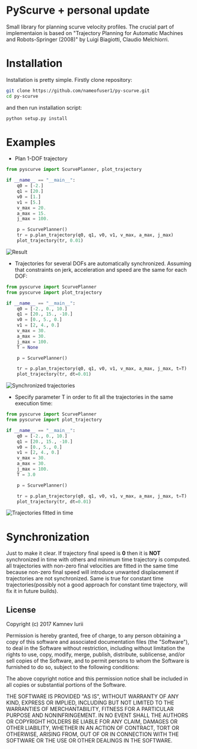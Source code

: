 # PyScurve + personal update

Small library for planning scurve velocity profiles. The crucial part of implementaion is based on "Trajectory Planning for Automatic Machines and Robots-Springer (2008)" by Luigi Biagiotti, Claudio Melchiorri.

# Installation
Installation is pretty simple. Firstly clone repository:
```sh
git clone https://github.com/nameofuser1/py-scurve.git
cd py-scurve
```
and then run installation script:
```sh
python setup.py install
```

# Examples
- Plan 1-DOF trajectory
```python
from pyscurve import ScurvePlanner, plot_trajectory

if __name__ == "__main__":
    q0 = [-2.]
    q1 = [20.]
    v0 = [1.]
    v1 = [5.]
    v_max = 20.
    a_max = 15.
    j_max = 100.

    p = ScurvePlanner()
    tr = p.plan_trajectory(q0, q1, v0, v1, v_max, a_max, j_max)
    plot_trajectory(tr, 0.01)
```
![Result](docs/figure_0.png)


- Trajectories for several DOFs are automatically synchronized. Assuming that constraints on jerk, acceleration and speed are the same for each DOF:

```python
from pyscurve import ScurvePlanner
from pyscurve import plot_trajectory

if __name__ == "__main__":
    q0 = [-2., 0., 10.]
    q1 = [20., 15., -10.]
    v0 = [0., 5., 0.]
    v1 = [2, 4., 0.]
    v_max = 30.
    a_max = 30.
    j_max = 100.
    T = None

    p = ScurvePlanner()

    tr = p.plan_trajectory(q0, q1, v0, v1, v_max, a_max, j_max, t=T)
    plot_trajectory(tr, dt=0.01)
```
![Synchronized trajectories](docs/figure_1.png)


- Specify parameter T in order to fit all the trajectories in the same execution time:
```python
from pyscurve import ScurvePlanner
from pyscurve import plot_trajectory

if __name__ == "__main__":
    q0 = [-2., 0., 10.]
    q1 = [20., 15., -10.]
    v0 = [0., 5., 0.]
    v1 = [2, 4., 0.]
    v_max = 30.
    a_max = 30.
    j_max = 100.
    T = 3.0

    p = ScurvePlanner()

    tr = p.plan_trajectory(q0, q1, v0, v1, v_max, a_max, j_max, t=T)
    plot_trajectory(tr, dt=0.01)
```
![Trajectories fitted in time](docs/figure_2.png)

# Synchronization
Just to make it clear. If trajectory final speed is **0** then it is **NOT** synchronized in time with others and minimum time trajectory is computed. all trajectories with non-zero final velocities are fitted in the same time because non-zero final speed will introduce unwanted displacement if trajectories are not synchronized. Same is true for constant time trajectories(possibly not a good approach for constant time trajectory, will fix it in future builds).

License
----
Copyright (c) 2017 Kamnev Iurii

Permission is hereby granted, free of charge, to any person obtaining a copy of this software and associated documentation files (the "Software"), to deal in the Software without restriction, including without limitation the rights to use, copy, modify, merge, publish, distribute, sublicense, and/or sell copies of the Software, and to permit persons to whom the Software is furnished to do so, subject to the following conditions:

The above copyright notice and this permission notice shall be included in all copies or substantial portions of the Software.

THE SOFTWARE IS PROVIDED "AS IS", WITHOUT WARRANTY OF ANY KIND, EXPRESS OR IMPLIED, INCLUDING BUT NOT LIMITED TO THE WARRANTIES OF MERCHANTABILITY, FITNESS FOR A PARTICULAR PURPOSE AND NONINFRINGEMENT. IN NO EVENT SHALL THE AUTHORS OR COPYRIGHT HOLDERS BE LIABLE FOR ANY CLAIM, DAMAGES OR OTHER LIABILITY, WHETHER IN AN ACTION OF CONTRACT, TORT OR OTHERWISE, ARISING FROM, OUT OF OR IN CONNECTION WITH THE SOFTWARE OR THE USE OR OTHER DEALINGS IN THE SOFTWARE.

